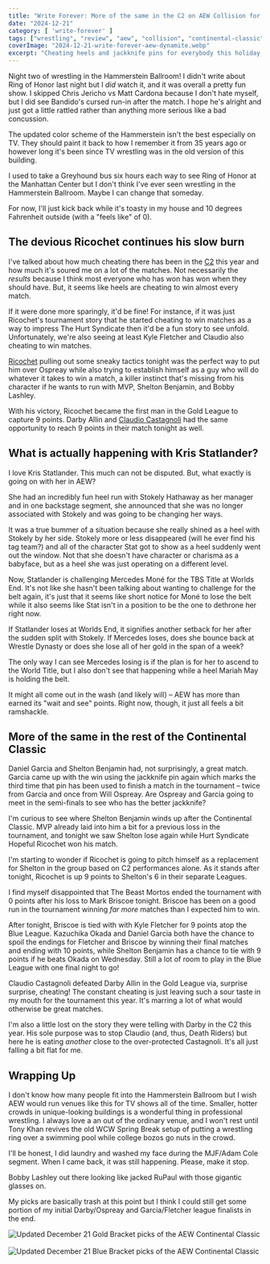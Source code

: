 ```yaml
---
title: "Write Forever: More of the same in the C2 on AEW Collision for December 21"
date: "2024-12-21"
category: [ 'write-forever' ]
tags: ["wrestling", "review", "aew", "collision", "continental-classic", "continental-classic-2024"]
coverImage: "2024-12-21-write-forever-aew-dynamite.webp"
excerpt: "Cheating heels and jackknife pins for everybody this holiday season on AEW Collision!"
---
```


Night two of wrestling in the Hammerstein Ballroom! I didn't write about Ring of Honor last night but I _did_ watch it, and it was overall a pretty fun show. I skipped Chris Jericho vs Matt Cardona because I don't hate myself, but I did see Bandido's cursed run-in after the match. I hope he's alright and just got a little rattled rather than anything more serious like a bad concussion.

The updated color scheme of the Hammerstein isn't the best especially on TV. They should paint it back to how I remember it from 35 years ago or however long it's been since TV wrestling was in the old version of this building.

I used to take a Greyhound bus six hours each way to see Ring of Honor at the Manhattan Center but I don't think I've ever seen wrestling in the Hammerstein Ballroom. Maybe I can change that someday.

For now, I'll just kick back while it's toasty in my house and 10 degrees Fahrenheit outside (with a "feels like" of 0).

## The devious Ricochet continues his slow burn

I've talked about how much cheating there has been in the [C2](/posts/2023-12-31-5-reasons-why-aew-continental-classic) this year and how much it's soured me on a lot of the matches. Not necessarily the _results_ because I think most everyone who has won has won when they should have. But, it seems like heels are cheating to win almost every match.

If it were done more sparingly, it'd be fine! For instance, if it was just Ricochet's tournament story that he started cheating to win matches as a way to impress The Hurt Syndicate then it'd be a fun story to see unfold. Unfortunately, we're also seeing at least Kyle Fletcher and Claudio also cheating to win matches.

[Ricochet](/posts/2025-02-05-write-forever-aew-dynamite) pulling out some sneaky tactics tonight was the perfect way to put him over Ospreay while also trying to establish himself as a guy who will do whatever it takes to win a match, a killer instinct that's missing from his character if he wants to run with MVP, Shelton Benjamin, and Bobby Lashley.

With his victory, Ricochet became the first man in the Gold League to capture 9 points. Darby Allin and [Claudio Castagnoli](/posts/2023-09-03-write-forever-aew-all-out) had the same opportunity to reach 9 points in their match tonight as well.

## What is actually happening with Kris Statlander?

I love Kris Statlander. This much can not be disputed. But, what exactly is going on with her in AEW?

She had an incredibly fun heel run with Stokely Hathaway as her manager and in one backstage segment, she announced that she was no longer associated with Stokely and was going to be changing her ways.

It was a true bummer of a situation because she really shined as a heel with Stokely by her side. Stokely more or less disappeared (will he ever find his tag team?) and all of the character Stat got to show as a heel suddenly went out the window. Not that she doesn't have character or charisma as a babyface, but as a heel she was just operating on a different level.

Now, Statlander is challenging Mercedes Moné for the TBS Title at Worlds End. It's not like she hasn't been talking about wanting to challenge for the belt again, it's just that it seems like short notice for Moné to lose the belt while it also seems like Stat isn't in a position to be the one to dethrone her right now.

If Statlander loses at Worlds End, it signifies another setback for her after the sudden split with Stokely. If Mercedes loses, does she bounce back at Wrestle Dynasty or does she lose all of her gold in the span of a week?

The only way I can see Mercedes losing is if the plan is for her to ascend to the World Title, but I also don't see that happening while a heel Mariah May is holding the belt.

It might all come out in the wash (and likely will) – AEW has more than earned its "wait and see" points. Right now, though, it just all feels a bit ramshackle.

## More of the same in the rest of the Continental Classic

Daniel Garcia and Shelton Benjamin had, not surprisingly, a great match. Garcia came up with the win using the jackknife pin again which marks the third time that pin has been used to finish a match in the tournament – twice from Garcia and once from Will Ospreay. Are Ospreay and Garcia going to meet in the semi-finals to see who has the better jackknife?

I'm curious to see where Shelton Benjamin winds up after the Continental Classic. MVP already laid into him a bit for a previous loss in the tournament, and tonight we saw Shelton lose again while Hurt Syndicate Hopeful Ricochet won his match.

I'm starting to wonder if Ricochet is going to pitch himself as a replacement for Shelton in the group based on C2 performances alone. As it stands after tonight, Ricochet is up 9 points to Shelton's 6 in their separate Leagues.

I find myself disappointed that The Beast Mortos ended the tournament with 0 points after his loss to Mark Briscoe tonight. Briscoe has been on a good run in the tournament winning _far more_ matches than I expected him to win.

After tonight, Briscoe is tied with with Kyle Fletcher for 9 points atop the Blue League. Kazuchika Okada and Daniel Garcia both have the chance to spoil the endings for Fletcher and Briscoe by winning their final matches and ending with 10 points, while Shelton Benjamin has a chance to tie with 9 points if he beats Okada on Wednesday. Still a lot of room to play in the Blue League with one final night to go!

Claudio Castagnoli defeated Darby Allin in the Gold League via, surprise surprise, cheating! The constant cheating is just leaving such a sour taste in my mouth for the tournament this year. It's marring a lot of what would otherwise be great matches.

I'm also a little lost on the story they were telling with Darby in the C2 this year. His sole purpose was to stop Claudio (and, thus, Death Riders) but here he is eating _another_ close to the over-protected Castagnoli. It's all just falling a bit flat for me.

## Wrapping Up

I don't know how many people fit into the Hammerstein Ballroom but I wish AEW would run venues like this for TV shows all of the time. Smaller, hotter crowds in unique-looking buildings is a wonderful thing in professional wrestling. I always love a an out of the ordinary venue, and I won't rest until Tony Khan revives the old WCW Spring Break setup of putting a wrestling ring over a swimming pool while college bozos go nuts in the crowd.

I'll be honest, I did laundry and washed my face during the MJF/Adam Cole segment. When I came back, it was still happening. Please, make it stop.

Bobby Lashley out there looking like jacked RuPaul with those gigantic glasses on.

My picks are basically trash at this point but I think I could still get some portion of my initial Darby/Ospreay and Garcia/Fletcher league finalists in the end.

<img src="/images/c2-gold-12-21.webp" alt="Updated December 21 Gold Bracket picks of the AEW Continental Classic" className="align-center-image">
&nbsp;
<img src="/images/c2-blue-12-21.webp" alt="Updated December 21 Blue Bracket picks of the AEW Continental Classic" className="align-center-image">
